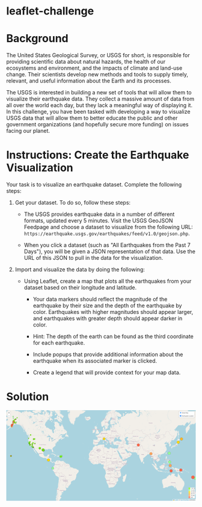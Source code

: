 # leaflet-challenge

# Background
The United States Geological Survey, or USGS for short, is responsible for providing scientific data about natural hazards, the health of our ecosystems and environment, and the impacts of climate and land-use change. Their scientists develop new methods and tools to supply timely, relevant, and useful information about the Earth and its processes.

The USGS is interested in building a new set of tools that will allow them to visualize their earthquake data. They collect a massive amount of data from all over the world each day, but they lack a meaningful way of displaying it. In this challenge, you have been tasked with developing a way to visualize USGS data that will allow them to better educate the public and other government organizations (and hopefully secure more funding) on issues facing our planet.

# Instructions: Create the Earthquake Visualization
Your task is to visualize an earthquake dataset. Complete the following steps:

1. Get your dataset. To do so, follow these steps:

   - The USGS provides earthquake data in a number of different formats, updated every 5 minutes. Visit the USGS GeoJSON Feedpage and choose a dataset to visualize from the following URL: ```https://earthquake.usgs.gov/earthquakes/feed/v1.0/geojson.php```. 

   - When you click a dataset (such as "All Earthquakes from the Past 7 Days"), you will be given a JSON representation of that data. Use the URL of this JSON to pull in the data for the visualization.

2. Import and visualize the data by doing the following:

   - Using Leaflet, create a map that plots all the earthquakes from your dataset based on their longitude and latitude.

     - Your data markers should reflect the magnitude of the earthquake by their size and the depth of the earthquake by color. Earthquakes with higher magnitudes should appear larger, and earthquakes with greater depth should appear darker in color.

     - Hint: The depth of the earth can be found as the third coordinate for each earthquake.

     - Include popups that provide additional information about the earthquake when its associated marker is clicked.

     - Create a legend that will provide context for your map data.

# Solution

<p align='center'> <img src='Leaflet-Part-1/Images/earthquakes_map.png'></p>

